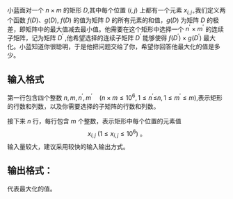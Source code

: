 小蓝面对一个 $n\times m$ 的矩形 $D$,其中每个位置 $(i,j)$ 上都有一个元素 $x_{i,j\circ}$我们定义两个函数 $f(D)$、$g(D)$, $f(D)$ 的值为矩阵 $D$ 的所有元素的和值，$g(D)$ 为矩阵 $D$ 的极差，即矩阵中的最大值减去最小值。他需要在这个矩形中选择一个 $n^{\prime}\times m^{\prime}$ 的连续子矩阵，记为矩阵 $D^{\prime}$ ,他希望选择的连续子矩阵 $D^{\prime}$ 能够使得 $f(D^{\prime})\times g(D^{\prime})$ 最大化。小蓝知道你很聪明，于是他把问题交给了你，希望你回答他最大化的值是多少。


## 输入格式
第一行包含四个整数 $n,m,n^{\prime},m^{\prime}\quad(n\times m\leq10^6,1\leq n^{\prime}\leq$$n,1\leq m^{\prime}\leq m)$,表示矩形的行数和列数，以及你需要选择的子矩阵的行数和列数。

接下来 $n$ 行，每行包含 $m$ 个整数，表示矩形中每个位置的元素值$$
x_{i,j}\:(1\leq x_{i,j}\leq10^6)\:。
$$
 输入量较大，建议采用较快的输入输出方式。


## 输出格式：


代表最大化的值。


